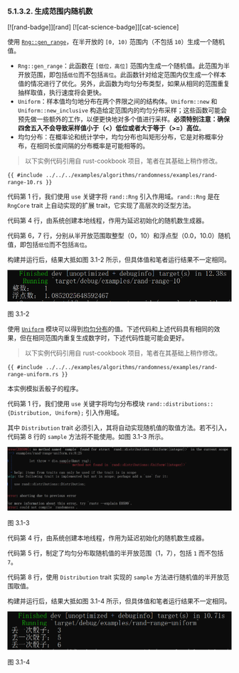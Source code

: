 ### 5.1.3.2. 生成范围内随机数

[![rand-badge]][rand] [![cat-science-badge]][cat-science]

使用 [`Rng::gen_range`]，在半开放的 `[0, 10)` 范围内（不包括 `10`）生成一个随机值。

- `Rng::gen_range`：此函数在 `[低位，高位]` 范围内生成一个随机值。此范围为半开放范围，即包括`低位`而不包括`高位`。此函数针对给定范围内仅生成一个样本值的情况进行了优化。另外，此函数为均匀分布类型，如果从相同的范围重复抽样取值，执行速度将会更快。
- `Uniform`：样本值均匀地分布在两个界限之间的结构体。`Uniform::new` 和 `Uniform::new_inclusive` 构造给定范围内的均匀分布采样；这些函数可能会预先做一些额外的工作，以便更快地对多个值进行采样。**必须特别注意：确保四舍五入不会导致采样值小于（<）低位或者大于等于（>=）高位**。
- 均匀分布：在概率论和统计学中，均匀分布也叫矩形分布，它是对称概率分布，在相同长度间隔的分布概率是可能相等的。

> 以下实例代码引用自 rust-cookbook 项目，笔者在其基础上稍作修改。

```rust,edition2018
{{ #include ../../../examples/algorithms/randomness/examples/rand-range-10.rs }}
```

代码第 1 行，我们使用 `use` 关键字将 `rand::Rng` 引入作用域。`rand::Rng` 是在 `RngCore` trait 上自动实现的扩展 trait，它实现了高层次的泛型方法。

代码第 4 行，由系统创建本地线程，作用为延迟初始化的随机数生成器。

代码第 6，7 行，分别从半开放范围取整型（0，10）和浮点型（0.0，10.0）随机值，即包括`低位`而不包括`高位`。

构建并运行后，结果大抵如图 3.1-2 所示，但具体值和笔者运行结果不一定相同。

![rand-range-10](../../css/algorithms/rand-range-10.png)

图 3.1-2

使用 [`Uniform`] 模块可以得到[均匀分布][uniform distribution]的值。下述代码和上述代码具有相同的效果，但在相同范围内重复生成数字时，下述代码性能可能会更好。

> 以下实例代码引用自 rust-cookbook 项目，笔者在其基础上稍作修改。

```rust,edition2018
{{ #include ../../../examples/algorithms/randomness/examples/rand-range-uniform.rs }}
```

本实例模拟丢骰子的程序。

代码第 1 行，我们使用 `use` 关键字将均匀分布模块 `rand::distributions::{Distribution, Uniform};` 引入作用域。

其中 `Distribution` trait 必须引入，其将自动实现随机值的取值方法。若不引入，代码第 8 行的 `sample` 方法将不能使用。如图 3.1-3 所示。 

![rand-range-uniform-error](../../css/algorithms/rand-range-uniform-error.png)

图 3.1-3

代码第 4 行，由系统创建本地线程，作用为延迟初始化的随机数生成器。

代码第 5 行，制定了均匀分布取随机值的半开放范围（1，7），包括 `1` 而不包括 `7`。

代码第 8 行，使用 `Distribution` trait 实现的 `sample` 方法进行随机值的半开放范围取值。

构建并运行后，结果大抵如图 3.1-4 所示，但具体值和笔者运行结果不一定相同。

![rand-range-uniform](../../css/algorithms/rand-range-uniform.png)

图 3.1-4

[`Uniform`]: https://docs.rs/rand/*/rand/distributions/uniform/struct.Uniform.html
[`Rng::gen_range`]: https://doc.rust-lang.org/rand/*/rand/trait.Rng.html#method.gen_range
[uniform distribution]: https://en.wikipedia.org/wiki/Uniform_distribution_(continuous)
